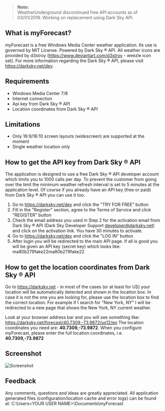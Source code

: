 > **Note:**<br/>
> WeatherUnderground discontinued free API accounts as of 03/01/2019. Working on replacement using Dark Sky API.

## What is myForecast?
myForecast is a free Windows Media Center weather application. Its use is governed by MIT License.
Powered by Dark Sky ® API. All weather icons are provided by d3stroy (https://www.deviantart.com/d3stroy - weezle icon set).
For more information regarding the Dark Sky ® API, please visit https://darksky.net/dev.

## Requirements
- Windows Media Center 7/8
- Internet connection
- Api key from Dark Sky ® API
- Location coordinates from Dark Sky ® API

## Limitations
- Only 16:9/16:10 screen layouts (widescreen) are supported at the moment
- Single weather location only

## How to get the API key from Dark Sky ® API
The application is designed to use a free Dark Sky ® API developer account which limits you to 1000 calls per day. To prevent the customer from going over the limit the minimum weather refresh interval is set to 5 minutes at the application level. Of course if you already have an API key (free or paid) from Dark Sky ® API you can use it too.

1. Go to https://darksky.net/dev and click the "TRY FOR FREE" button
2. Fill in the "Register" section, agree to the Terms of Service and click "REGISTER" button
3. Check the email address you used in Step 2 for the activation email from Dark Sky ® API (Dark Sky Developer Support <developer@darksky.net>) and click on the activation link. You have 30 minutes to activate.
4. Go to https://darksky.net/dev and click the "LOG IN" button
5. After login you will be redirected to the main API page. If all is good you will be given an API key (secret key) which looks like: ma80b279fake22ma80b279fake22

## How to get the location coordinates from Dark Sky ® API
Go to https://darksky.net - in most of the cases (or at least for US) your location will be automatically detected and shown
in the location box. In case it is not the one you are looking for, please use the location box to find the correct location.
For example if I search for "New York, NY" I will be redirected to a new page that shows the New York, NY current weather.

Look at your browser address bar and you will see something like: https://darksky.net/forecast/40.7309,-73.9872/us12/en
The location coordinates you need are: **40.7309,-73.9872**.
When you configure myForecast, please enter the full location coordinates, i.e. **40.7309,-73.9872**

## Screenshot
![Screenshot](https://cloud.githubusercontent.com/assets/15143882/13309459/9ab44c96-db42-11e5-8d13-bd3e63df076a.png)


## Feedback
Any comments, questions and ideas are greatly appreciated.
All application generated files (configuration/location cache and error logs) can be found at: C:\Users\<YOUR USER NAME>\Documents\myForecast
